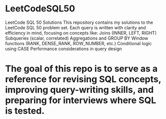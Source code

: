 # LeetCodeSQL50
LeetCode SQL 50 Solutions
This repository contains my solutions to the LeetCode SQL 50 problem set.
Each query is written with clarity and efficiency in mind, focusing on concepts like:
Joins (INNER, LEFT, RIGHT)
Subqueries (scalar, correlated)
Aggregations and GROUP BY
Window functions (RANK, DENSE_RANK, ROW_NUMBER, etc.)
Conditional logic using CASE
Performance considerations in query design
# The goal of this repo is to serve as a reference for revising SQL concepts, improving query-writing skills, and preparing for interviews where SQL is tested.
